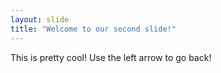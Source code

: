 ```yaml
---
layout: slide
title: "Welcome to our second slide!"
---
```

This is pretty cool!
Use the left arrow to go back!


